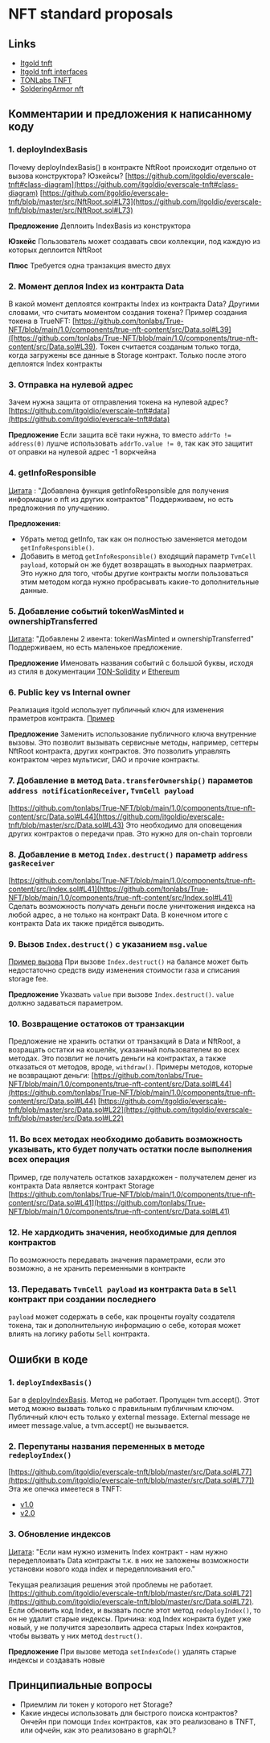 # NFT standard proposals



## Links
* [Itgold tnft](https://github.com/itgoldio/everscale-tnft)
* [Itgold tnft interfaces](https://github.com/itgoldio/everscale-tnft-interfaces)
* [TONLabs TNFT](https://github.com/tonlabs/True-NFT)
* [SolderingArmor nft](https://github.com/SolderingArmor/liquid-nft)



## Комментарии и предложения к написанному коду
### 1. deployIndexBasis
Почему deployIndexBasis() в контракте NftRoot происходит отдельно от вызова конструктора? Юзкейсы?
[https://github.com/itgoldio/everscale-tnft#class-diagram](https://github.com/itgoldio/everscale-tnft#class-diagram)
[https://github.com/itgoldio/everscale-tnft/blob/master/src/NftRoot.sol#L73](https://github.com/itgoldio/everscale-tnft/blob/master/src/NftRoot.sol#L73)

**Предложение**
Деплоить IndexBasis из конструктора

**Юзкейс**
Пользователь может создавать свои коллекции, под каждую из которых деплоится NftRoot

**Плюс**
Требуется одна транзакция вместо двух

### 2. Момент деплоя Index из контракта Data
В какой момент деплоятся контракты Index из контракта Data? Другими словами, что считать моментом создания токена?
Пример создания токена в TrueNFT:
[https://github.com/tonlabs/True-NFT/blob/main/1.0/components/true-nft-content/src/Data.sol#L39]([https://github.com/tonlabs/True-NFT/blob/main/1.0/components/true-nft-content/src/Data.sol#L39). 
Токен считается созданым только тогда, когда загружены все данные в Storage контракт. Только после этого деплоятся Index контракты

### 3. Отправка на нулевой адрес
Зачем нужна защита от отправления токена на нулевой адрес?
[https://github.com/itgoldio/everscale-tnft#data](https://github.com/itgoldio/everscale-tnft#data)

**Предложение**
Если защита всё таки нужна, то вместо `addrTo != address(0)` лушче использовать `addrTo.value != 0`, так как это защитит от оправки на нулевой адрес -1 воркчейна

### 4. getInfoResponsible
[Цитата](https://github.com/itgoldio/everscale-tnft#data) : "Добавлена функция getInfoResponsible для получения информации о nft из других контрактов"
Поддерживаем, но есть предложения по улучшению.

**Предложения:**
- Убрать метод getInfo, так как он полностью заменяется методом `getInfoResponsible()`.
- Добавить в метод `getInfoResponsible()` входящий параметр `TvmCell payload`, который он же будет возвращать в выходных паарметрах. Это нужно для того, чтобы другие контракты могли пользоваться этим методом когда нужно пробрасывать какие-то дополнительные данные.

### 5. Добавление событий tokenWasMinted и ownershipTransferred
[Цитата](https://github.com/itgoldio/everscale-tnft#data): "Добавлены 2 ивента: tokenWasMinted и ownershipTransferred"
Поддерживаем, но есть маленькое предложение.

**Предложение**
Именовать названия событий с большой буквы, исходя из стиля в документации [TON-Solidity](https://github.com/tonlabs/TON-Solidity-Compiler/blob/master/API.md#emit) и [Ethereum](https://docs.soliditylang.org/en/v0.8.11/contracts.html#events)

### 6. Public key vs Internal owner
Реализация itgold использует публичный ключ для изменения праметров контракта. [Пример](https://github.com/itgoldio/everscale-tnft/blob/master/src/NftRoot.sol#L103) 

**Предложение**
Заменить использование публичного ключа внутренние вызовы. Это позволит вызывать сервисные методы, например, сеттеры NftRoot контракта, других контрактов. Это позволить управлять контрактом через мультисиг, DAO и прочие контракты.

### 7. Добавление в метод `Data.transferOwnership()` параметов `address notificationReceiver`, `TvmCell payload`
[https://github.com/tonlabs/True-NFT/blob/main/1.0/components/true-nft-content/src/Data.sol#L44](https://github.com/itgoldio/everscale-tnft/blob/master/src/Data.sol#L43)
Это необходимо для оповещения других контрактов о передачи прав. Это нужно для on-chain торговли

### 8. Добавление в метод `Index.destruct()` параметр `address gasReceiver`
[https://github.com/tonlabs/True-NFT/blob/main/1.0/components/true-nft-content/src/Index.sol#L41](https://github.com/tonlabs/True-NFT/blob/main/1.0/components/true-nft-content/src/Index.sol#L41)
Сделать возможность получать деньги после уничтожения индекса на любой адрес, а не только на контракт Data. В конечном итоге с контракта Data их также придётся выводить.

### 9. Вызов `Index.destruct()` с указанием `msg.value`
[Пример вызова](https://github.com/tonlabs/True-NFT/blob/main/1.0/components/true-nft-content/src/Data.sol#L49)
При вызове `Index.destruct()` на балансе может быть недостаточно средств виду изменения стоимости газа и списания storage fee.

**Предложение**
Указвать `value` при вызове `Index.destruct()`. `value` должно задаваться параметром.

### 10. Возвращение остатоков от транзакции
Предложение не хранить остатки от транзакций в Data и NftRoot, а возращать остатки на кошелёк, указанный пользователем во всех методах. Это позвлит не лочить деньги на контрактах, а также отказаться от методов, вроде, `withdraw()`. Примеры методов, которые не возвращают деньги:
[https://github.com/tonlabs/True-NFT/blob/main/1.0/components/true-nft-content/src/Data.sol#L44](https://github.com/tonlabs/True-NFT/blob/main/1.0/components/true-nft-content/src/Data.sol#L44)
[https://github.com/itgoldio/everscale-tnft/blob/master/src/Data.sol#L22](https://github.com/itgoldio/everscale-tnft/blob/master/src/Data.sol#L22)

### 11. Во всех методах необходимо добавить возможность указывать, кто будет получать остатки после выполнения всех операция
Пример, где получатель остатков захардкожен - получателем денег из контракта Data является контракт Storage
[https://github.com/tonlabs/True-NFT/blob/main/1.0/components/true-nft-content/src/Data.sol#L41](https://github.com/tonlabs/True-NFT/blob/main/1.0/components/true-nft-content/src/Data.sol#L41)

### 12. Не хардкодить значения, необходимые для деплоя контрактов
По возможность передавать значения параметрами, если это возможно, а не хранить переменными в контракте

### 13. Передавать `TvmCell payload` из контракта `Data` в `Sell` контракт при создании последнего 
`payload` может содержать в себе, как проценты royalty создателя токена, так и дополнительную информацию о себе, которая может влиять на логику работы `Sell` контракта.



## Ошибки в коде
### 1. `deployIndexBasis()`
Баг в [deployIndexBasis]([https://github.com/itgoldio/everscale-tnft/blob/master/src/NftRoot.sol#L73](https://github.com/itgoldio/everscale-tnft/blob/master/src/NftRoot.sol#L73)). Метод не работает. Пропущен tvm.accept(). Этот метод можно вызвать только с правильным публичным ключом. Публичный ключ есть только у external message. External message не имеет message.value, а tvm.accept() не вызывается.

### 2. Перепутаны названия переменных в методе `redeployIndex()`
[https://github.com/itgoldio/everscale-tnft/blob/master/src/Data.sol#L77](https://github.com/itgoldio/everscale-tnft/blob/master/src/Data.sol#L77])  
Эта же опечка имеетеся в TNFT:
* [v1.0](https://github.com/tonlabs/True-NFT/blob/main/1.0/components/true-nft-content/src/Data.sol#L50)
* [v2.0](https://github.com/tonlabs/True-NFT/blob/main/src/Data.sol#L156)

### 3. Обновление индексов
[Цитата](https://github.com/itgoldio/everscale-tnft#data): "Если нам нужно изменить Index контракт - нам нужно передеплоивать Data контракты т.к. в них не заложены возможности установки нового кода index и передеплоивания его."

Текущая реализация решения этой проблемы не работает. [https://github.com/itgoldio/everscale-tnft/blob/master/src/Data.sol#L72](https://github.com/itgoldio/everscale-tnft/blob/master/src/Data.sol#L72).
Если обновить код Index, и вызвать после этот метод `redeployIndex()`, то он не удалит старые индексы. Причина: код Index конракта будет уже новый, у не получится зарезолвить адреса старых Index конрактов, чтобы вызвать у них метод `destruct()`.

**Предложение**
При вызове метода `setIndexCode()` удалять старые индексы и создавать новые



## Принципиальные вопросы
* Приемлим ли токен у которого нет Storage?
* Какие индесы использовать для быстрого поиска контрактов? Ончейн при помощи `Index` контрактов, как это реализовано в TNFT, или офчейн, как это реализовано в graphQL?